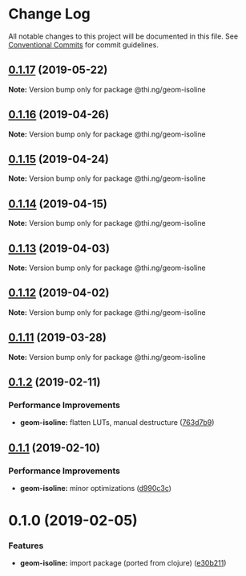 # Change Log

All notable changes to this project will be documented in this file.
See [Conventional Commits](https://conventionalcommits.org) for commit guidelines.

## [0.1.17](https://github.com/thi-ng/umbrella/compare/@thi.ng/geom-isoline@0.1.16...@thi.ng/geom-isoline@0.1.17) (2019-05-22)

**Note:** Version bump only for package @thi.ng/geom-isoline





## [0.1.16](https://github.com/thi-ng/umbrella/compare/@thi.ng/geom-isoline@0.1.15...@thi.ng/geom-isoline@0.1.16) (2019-04-26)

**Note:** Version bump only for package @thi.ng/geom-isoline





## [0.1.15](https://github.com/thi-ng/umbrella/compare/@thi.ng/geom-isoline@0.1.14...@thi.ng/geom-isoline@0.1.15) (2019-04-24)

**Note:** Version bump only for package @thi.ng/geom-isoline





## [0.1.14](https://github.com/thi-ng/umbrella/compare/@thi.ng/geom-isoline@0.1.13...@thi.ng/geom-isoline@0.1.14) (2019-04-15)

**Note:** Version bump only for package @thi.ng/geom-isoline





## [0.1.13](https://github.com/thi-ng/umbrella/compare/@thi.ng/geom-isoline@0.1.12...@thi.ng/geom-isoline@0.1.13) (2019-04-03)

**Note:** Version bump only for package @thi.ng/geom-isoline





## [0.1.12](https://github.com/thi-ng/umbrella/compare/@thi.ng/geom-isoline@0.1.11...@thi.ng/geom-isoline@0.1.12) (2019-04-02)

**Note:** Version bump only for package @thi.ng/geom-isoline





## [0.1.11](https://github.com/thi-ng/umbrella/compare/@thi.ng/geom-isoline@0.1.10...@thi.ng/geom-isoline@0.1.11) (2019-03-28)

**Note:** Version bump only for package @thi.ng/geom-isoline







## [0.1.2](https://github.com/thi-ng/umbrella/compare/@thi.ng/geom-isoline@0.1.1...@thi.ng/geom-isoline@0.1.2) (2019-02-11)


### Performance Improvements

* **geom-isoline:** flatten LUTs, manual destructure ([763d7b9](https://github.com/thi-ng/umbrella/commit/763d7b9))



## [0.1.1](https://github.com/thi-ng/umbrella/compare/@thi.ng/geom-isoline@0.1.0...@thi.ng/geom-isoline@0.1.1) (2019-02-10)


### Performance Improvements

* **geom-isoline:** minor optimizations ([d990c3c](https://github.com/thi-ng/umbrella/commit/d990c3c))





# 0.1.0 (2019-02-05)


### Features

* **geom-isoline:** import package (ported from clojure) ([e30b211](https://github.com/thi-ng/umbrella/commit/e30b211))
